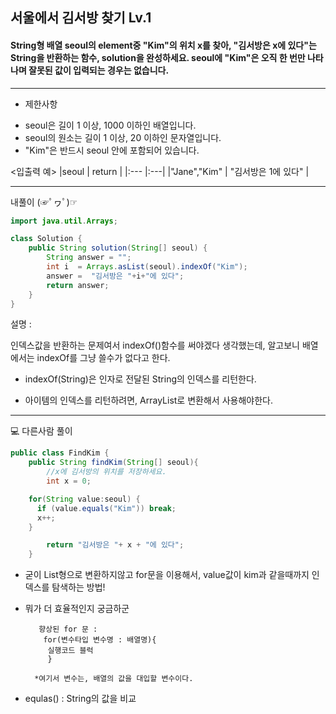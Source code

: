 ## 서울에서 김서방 찾기 Lv.1
#### String형 배열 seoul의 element중 "Kim"의 위치 x를 찾아, "김서방은 x에 있다"는 String을 반환하는 함수, solution을 완성하세요. seoul에 "Kim"은 오직 한 번만 나타나며 잘못된 값이 입력되는 경우는 없습니다.

---

* 제한사항
- seoul은 길이 1 이상, 1000 이하인 배열입니다.
- seoul의 원소는 길이 1 이상, 20 이하인 문자열입니다.
- "Kim"은 반드시 seoul 안에 포함되어 있습니다.


<입출력 예>
|seoul	| return |
|:--- |:---|
|"Jane","Kim"	| "김서방은 1에 있다" |


---

내풀이 (☞ﾟヮﾟ)☞

```java
import java.util.Arrays;

class Solution {
    public String solution(String[] seoul) {
        String answer = "";
        int i  = Arrays.asList(seoul).indexOf("Kim");
        answer =  "김서방은 "+i+"에 있다";
        return answer;
    }
}

```
 설명 : 

인덱스값을 반환하는 문제여서 indexOf()함수를 써야겠다 생각했는데, 알고보니 배열에서는 indexOf를 그냥 쓸수가 없다고 한다.

- indexOf(String)은 인자로 전달된 String의 인덱스를 리턴한다. 

- 아이템의 인덱스를 리턴하려면,  ArrayList로 변환해서 사용해야한다.

---

💻 다른사람 풀이

```java
public class FindKim {
    public String findKim(String[] seoul){
        //x에 김서방의 위치를 저장하세요.
        int x = 0;

    for(String value:seoul) {
      if (value.equals("Kim")) break;
      x++;
    }

        return "김서방은 "+ x + "에 있다";
    }
```
- 굳이 List형으로 변환하지않고 for문을 이용해서, value값이 kim과 같을때까지 인덱스를 탐색하는 방법! 

- 뭐가 더 효율적인지 궁금하군

         향상된 for 문 : 
          for(변수타입 변수명 : 배열명){
           실행코드 블럭
           }

        *여기서 변수는, 배열의 값을 대입할 변수이다.

- equlas() : String의 값을 비교